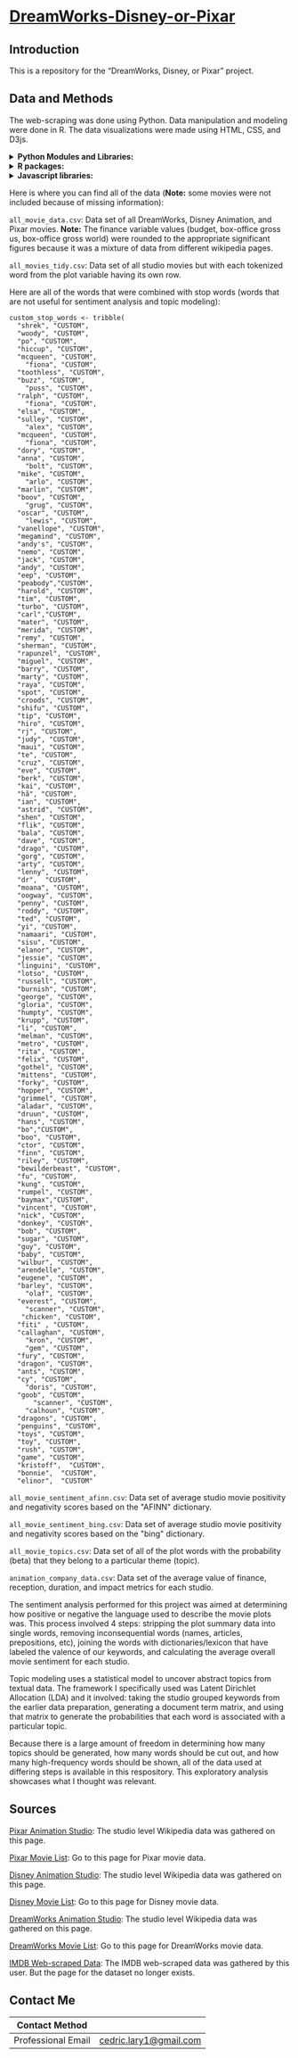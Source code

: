 # [DreamWorks-Disney-or-Pixar](https://larylc.github.io/Independent-Projects-/dreamworks_disney_pixar.html)

## Introduction
This is a repository for the “DreamWorks, Disney, or Pixar” project.

## Data and Methods 
The web-scraping was done using Python. Data manipulation and modeling were done in R. The data visualizations were made using HTML, CSS, and D3js.

<details>
<summary><b> Python Modules and Libraries: </b></summary>
  
* pandas 
* BeautifulSoup
* requests
* lxml.html 
* requests_html 
* scrapy 
* selenium
* pprint 
* itertools
  
 </details>

 <details>
<summary><b> R packages:</b></summary>
  
* reticulate
* data.table
* tidyverse
* textdata
* topicmodels
* gridExtra
*  ggplot2
  
 </details>


 <details>
 
<summary><b> Javascript libraries: </b></summary>
  
* D3.js 
* ScrollMagic
  
 </details>


Here is where you can find all of the data (**Note:** some movies were not included because of missing information): 

`all_movie_data.csv`:  Data set of all DreamWorks, Disney Animation, and Pixar movies. **Note:** The finance variable values (budget, box-office gross us, box-office gross world)   were rounded to the appropriate significant figures because it was a mixture of data from different wikipedia pages. 

`all_movies_tidy.csv`: Data set of all studio movies but with each tokenized word from the plot variable having its own row. 

Here are all of the words that were combined with stop words (words that are not useful for sentiment analysis and topic modeling):

```
custom_stop_words <- tribble(
  "shrek", "CUSTOM",
  "woody", "CUSTOM",
  "po", "CUSTOM",
  "hiccup", "CUSTOM",
  "mcqueen", "CUSTOM",
    "fiona", "CUSTOM",
  "toothless", "CUSTOM",
  "buzz", "CUSTOM",
    "puss", "CUSTOM",
  "ralph", "CUSTOM",
    "fiona", "CUSTOM",
  "elsa", "CUSTOM",
  "sulley", "CUSTOM",
    "alex", "CUSTOM",
  "mcqueen", "CUSTOM",
    "fiona", "CUSTOM",
  "dory", "CUSTOM",
  "anna", "CUSTOM",
    "bolt", "CUSTOM",
  "mike", "CUSTOM",
    "arlo", "CUSTOM",
  "marlin", "CUSTOM",
  "boov", "CUSTOM",
    "grug", "CUSTOM",
  "oscar", "CUSTOM",
    "lewis", "CUSTOM",
  "vanellope", "CUSTOM",
  "megamind", "CUSTOM",
  "andy's", "CUSTOM",
  "nemo", "CUSTOM",
  "jack", "CUSTOM",
  "andy", "CUSTOM",
  "eep", "CUSTOM",
  "peabody","CUSTOM",
  "harold", "CUSTOM",
  "tim", "CUSTOM",
  "turbo", "CUSTOM",
  "carl","CUSTOM",
  "mater", "CUSTOM",
  "merida", "CUSTOM",
  "remy", "CUSTOM",
  "sherman", "CUSTOM",
  "rapunzel", "CUSTOM",
  "miguel", "CUSTOM",
  "barry", "CUSTOM",
  "marty", "CUSTOM",
  "raya", "CUSTOM",
  "spot", "CUSTOM",
  "croods", "CUSTOM",
  "shifu", "CUSTOM",
  "tip", "CUSTOM",
  "hiro", "CUSTOM",
  "rj", "CUSTOM",
  "judy", "CUSTOM",
  "maui", "CUSTOM",
  "te", "CUSTOM",
  "cruz", "CUSTOM",
  "eve", "CUSTOM",
  "berk", "CUSTOM",
  "kai", "CUSTOM",
  "hã", "CUSTOM",
  "ian", "CUSTOM",
  "astrid", "CUSTOM",
  "shen", "CUSTOM",
  "flik", "CUSTOM",
  "bala", "CUSTOM",
  "dave", "CUSTOM",
  "drago", "CUSTOM",
  "gorg", "CUSTOM",
  "arty", "CUSTOM",
  "lenny", "CUSTOM",
  "dr",  "CUSTOM",
  "moana", "CUSTOM",
  "oogway", "CUSTOM",
  "penny", "CUSTOM",
  "roddy", "CUSTOM",
  "ted", "CUSTOM",
  "yi", "CUSTOM",
  "namaari", "CUSTOM",
  "sisu", "CUSTOM",
  "elanor", "CUSTOM",
  "jessie", "CUSTOM",
  "linguini", "CUSTOM",
  "lotso", "CUSTOM",
  "russell", "CUSTOM",
  "burnish", "CUSTOM",
  "george", "CUSTOM",
  "gloria", "CUSTOM",
  "humpty", "CUSTOM",
  "krupp", "CUSTOM",
  "li", "CUSTOM",
  "melman", "CUSTOM",
  "metro", "CUSTOM",
  "rita", "CUSTOM",
  "felix", "CUSTOM",
  "gothel", "CUSTOM",
  "mittens", "CUSTOM",
  "forky", "CUSTOM",
  "hopper", "CUSTOM",
  "grimmel", "CUSTOM",
  "aladar", "CUSTOM",
  "druun", "CUSTOM",
  "hans", "CUSTOM",
  "bo","CUSTOM",
  "boo", "CUSTOM",
  "ctor", "CUSTOM",
  "finn", "CUSTOM",
  "riley", "CUSTOM",
  "bewilderbeast", "CUSTOM",
  "fu", "CUSTOM",
  "kung", "CUSTOM",
  "rumpel", "CUSTOM",
  "baymax","CUSTOM",
  "vincent", "CUSTOM",
  "nick", "CUSTOM", 
  "donkey", "CUSTOM", 
  "bob", "CUSTOM", 
  "sugar", "CUSTOM",
  "guy", "CUSTOM",
  "baby", "CUSTOM",
  "wilbur", "CUSTOM", 
  "arendelle", "CUSTOM",
  "eugene", "CUSTOM",
  "barley", "CUSTOM", 
    "olaf", "CUSTOM",
  "everest", "CUSTOM", 
    "scanner", "CUSTOM", 
   "chicken", "CUSTOM",
  "fiti" , "CUSTOM",
  "callaghan", "CUSTOM",
    "kron", "CUSTOM",
    "gem", "CUSTOM",
  "fury", "CUSTOM",
  "dragon", "CUSTOM",
  "ants", "CUSTOM",
  "cy", "CUSTOM",
    "doris", "CUSTOM",
  "goob", "CUSTOM",
      "scanner", "CUSTOM",
    "calhoun", "CUSTOM",
  "dragons", "CUSTOM",
  "penguins", "CUSTOM",
  "toys", "CUSTOM",
  "toy", "CUSTOM",
  "rush", "CUSTOM",
  "game", "CUSTOM",
  "kristoff",  "CUSTOM",
  "bonnie",  "CUSTOM",
  "elinor",  "CUSTOM"

```

`all_movie_sentiment_afinn.csv`: Data set of average studio movie positivity and negativity scores based on the "AFINN" dictionary. 

`all_movie_sentiment_bing.csv`: Data set of average studio movie positivity and negativity scores based on the "bing" dictionary. 

`all_movie_topics.csv`: Data set of all of the plot words with the probability (beta) that they belong to a particular theme (topic). 

`animation_company_data.csv`: Data set of the average value of finance, reception, duration, and impact metrics for each studio. 

The sentiment analysis performed for this project was aimed at determining how positive or negative the language used to describe the movie plots was. This process involved 4 steps: stripping the plot summary data into single words, removing inconsequential words (names, articles, prepositions, etc), joining the words with dictionaries/lexicon that have labeled the valence of our keywords, and calculating the average overall movie sentiment for each studio.


Topic modeling uses a statistical model to uncover abstract topics from textual data. The framework I specifically used was Latent Dirichlet Allocation (LDA) and it involved: taking the studio grouped keywords from the earlier data preparation, generating a document term matrix, and using that matrix to generate the probabilities that each word is associated with a particular topic.

Because there is a large amount of freedom in determining how many topics should be generated, how many words should be cut out, and how many high-frequency words should be shown, all of the data used at differing steps is available in this respository. This exploratory analysis showcases what I thought was relevant. 

## Sources
[Pixar Animation Studio](https://en.wikipedia.org/wiki/Pixar): The studio level Wikipedia data was gathered on this page. 

[Pixar Movie List](https://en.wikipedia.org/wiki/List_of_Pixar_films): Go to this page for Pixar movie data.

[Disney Animation Studio](https://en.wikipedia.org/wiki/Walt_Disney_Animation_Studios): The studio level Wikipedia data was gathered on this page. 

[Disney Movie List](https://en.wikipedia.org/wiki/List_of_Walt_Disney_Animation_Studios_films): Go to this page for Disney movie data.


[DreamWorks Animation Studio](https://en.wikipedia.org/wiki/DreamWorks_Animation): The studio level Wikipedia data was gathered on this page.

[DreamWorks Movie List](https://en.wikipedia.org/wiki/List_of_DreamWorks_Animation_productions): Go to this page for DreamWorks movie data.


[IMDB Web-scraped Data](https://www.kaggle.com/stefanoleone992/datasets): The IMDB web-scraped data was gathered by this user. But the page for the dataset no longer exists. 



## Contact Me

|**Contact Method**  |                          |
| -------------------| -------------------------|
| Professional Email | cedric.lary1@gmail.com   |

